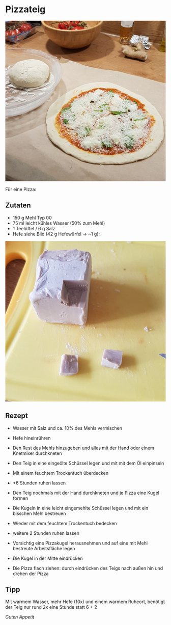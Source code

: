 # Pizzateig

![img](imgs/Pizzateig.jpg)

Für eine Pizza:

## Zutaten
- 150 g Mehl Typ 00
- 75 ml leicht kühles Wasser (50% zum Mehl)
- 1 Teelöffel / 6 g Salz
- Hefe siehe Bild (42 g Hefewürfel -> ~1 g):

![hefe](imgs/Pizzateig_Hefe.jpg)

## Rezept
- Wasser mit Salz und ca. 10% des Mehls vermischen

- Hefe hineinrühren

- Den Rest des Mehls hinzugeben und alles mit der Hand oder einem Knetmixer durchkneten

- Den Teig in eine eingeölte Schüssel legen und mit mit dem Öl einpinseln

- Mit einem feuchtem Trockentuch überdecken

- +6 Stunden ruhen lassen

- Den Teig nochmals mit der Hand durchkneten und je Pizza eine Kugel formen

- Die Kugeln in eine leicht eingemehlte Schüssel legen und mit ein bisschen Mehl bestreuen

- Wieder mit dem feuchtem Trockentuch bedecken

- weitere 2 Stunden ruhen lassen

- Vorsichtig eine Pizzakugel herausnehmen und auf eine mit Mehl bestreute Arbeitsfläche legen

- Die Kugel in der Mitte eindrücken

- Die Pizza flach ziehen: durch eindrücken des Teigs nach außen hin und drehen der Pizza

## Tipp
Mit warmem Wasser, mehr Hefe (10x) und einem warmem Ruheort, 
benötigt der Teig nur rund 2x eine Stunde statt 6 + 2

*Guten Appetit*
